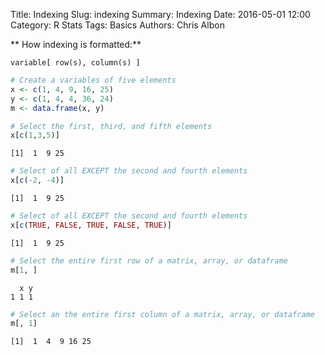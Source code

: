 Title: Indexing
Slug: indexing
Summary: Indexing
Date: 2016-05-01 12:00
Category: R Stats
Tags: Basics
Authors: Chris Albon



** How indexing is formatted:**

`variable[ row(s), column(s) ]`


```R
# Create a variables of five elements
x <- c(1, 4, 9, 16, 25)
y <- c(1, 4, 4, 36, 24)
m <- data.frame(x, y)
```


```R
# Select the first, third, and fifth elements
x[c(1,3,5)]
```




    [1]  1  9 25




```R
# Select of all EXCEPT the second and fourth elements
x[c(-2, -4)]
```




    [1]  1  9 25




```R
# Select of all EXCEPT the second and fourth elements
x[c(TRUE, FALSE, TRUE, FALSE, TRUE)]
```




    [1]  1  9 25




```R
# Select the entire first row of a matrix, array, or dataframe
m[1, ]
```




      x y
    1 1 1




```R
# Select an the entire first column of a matrix, array, or dataframe
m[, 1]
```




    [1]  1  4  9 16 25
